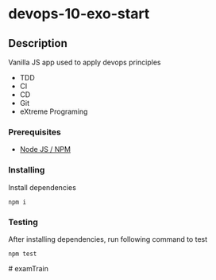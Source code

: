 # devops-10-exo-start

## Description

Vanilla JS app used to apply devops principles

-   TDD
-   CI
-   CD
-   Git
-   eXtreme Programing

### Prerequisites

-   [Node JS / NPM](https://nodejs.org/en/)

### Installing

Install dependencies

```
npm i
```

### Testing

After installing dependencies, run following command to test

```
npm test
```
#   e x a m T r a i n  
 